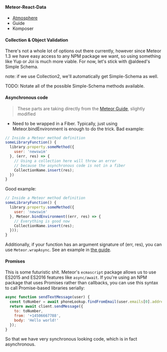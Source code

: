 #### Meteor-React-Data

- [Atmosphere](https://atmospherejs.com/meteor/react-meteor-data)
- Guide
- Komposer


#### Collection & Object Validation

There's not a whole lot of options out there currently, however since Meteor 1.3
we have easy access to any NPM package we want, so using something like Yup or Joi
is much more viable. For now, let's stick with @aldeed's Simple Schema.

note: if we use Collection2, we'll automatically get Simple-Schema as well.

TODO: Notate all of the possible Simple-Schema methods available.

#### Asynchronous code

> These parts are taking directly from the [Meteor Guide](http://guide.meteor.com/), slightly modified
>

- Need to be wrapped in a Fiber. Typically, just using Meteor.bindEnvironment
is enough to do the trick. Bad example:

```js
// Inside a Meteor method definition
someLibraryFunction() {
  library.property.someMethod({
    user: 'newswim'
  }, (err, res) => {
    // Using a collection here will throw an error
    // because the asynchronous code is not in a fiber
    CollectionName.insert(res);
  })
}
```

Good example:

```js
// Inside a Meteor method definition
someLibraryFunction() {
  library.property.someMethod({
    user: 'newswim'
  }, Meteor.bindEnvironment((err, res) => {
    // Everything is good now
    CollectionName.insert(res);
  }));
}
```

Additionally, if your function has an argument signature of (err, res), you can
use `Meteor.wrapAsync`. See an example in [the guide](http://guide.meteor.com/using-packages.html#wrap-async).


#### Promises

This is some futuristic shit. Meteor's `ecmascript` package allows us to use ES2015
and ES2016 features like `async/await`. If you're using an NPM package that uses Promises
rather than callbacks, you can use this syntax to call Promise-based libraries serially:

```js
async function sendTextMessage(user) {
  const toNumber = await phoneLookup.findFromEmail(user.emails[0].address);
  return await client.sendMessage({
    to: toNumber,
    from: '+14506667788',
    body: 'Hello world!'
  });
}
```

So that we have very synchronous looking code, which is in fact asynchronous.
